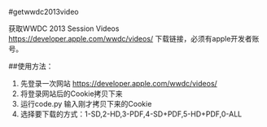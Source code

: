 #getwwdc2013video

获取WWDC 2013 Session Videos https://developer.apple.com/wwdc/videos/ 下载链接，必须有apple开发者账号。


##使用方法：
1. 先登录一次网站 https://developer.apple.com/wwdc/videos/
2. 将登录网站后的Cookie拷贝下来
3. 运行code.py 输入刚才拷贝下来的Cookie
4. 选择要下载的方式：1-SD,2-HD,3-PDF,4-SD+PDF,5-HD+PDF,0-ALL
